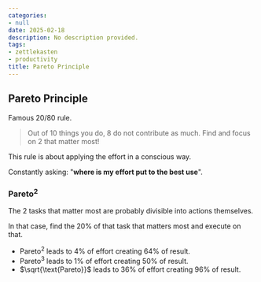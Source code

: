 ```yaml
---
categories:
- null
date: 2025-02-18
description: No description provided.
tags:
- zettlekasten
- productivity
title: Pareto Principle
---
```


## Pareto Principle

Famous 20/80 rule.

> Out of 10 things you do, 8 do not contribute as much. Find and focus on 2 that matter most!

This rule is about applying the effort in a conscious way.

Constantly asking: "**where is my effort put to the best use**".

### $\text{Pareto}^2$

The 2 tasks that matter most are probably divisible into actions themselves. 

In that case, find the 20% of that task that matters most and execute on that.

- $\text{Pareto}^2$ leads to 4% of effort creating 64% of result.
- $\text{Pareto}^3$ leads to 1% of effort creating 50% of result.
- $\sqrt{\text{Pareto}}$ leads to 36% of effort creating 96% of result.